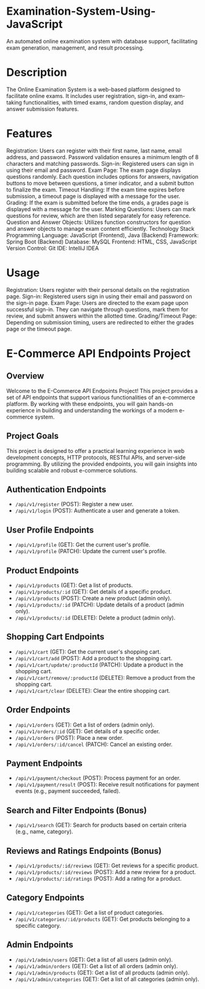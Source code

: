 # Examination-System-Using-JavaScript
An automated online examination system with database support, facilitating exam generation, management, and result processing.
# Description
The Online Examination System is a web-based platform designed to facilitate online exams. It includes user registration, sign-in, and exam-taking functionalities, with timed exams, random question display, and answer submission features.

# Features
Registration: Users can register with their first name, last name, email address, and password. Password validation ensures a minimum length of 8 characters and matching passwords.
Sign-in: Registered users can sign in using their email and password.
Exam Page: The exam page displays questions randomly. Each question includes options for answers, navigation buttons to move between questions, a timer indicator, and a submit button to finalize the exam.
Timeout Handling: If the exam time expires before submission, a timeout page is displayed with a message for the user.
Grading: If the exam is submitted before the time ends, a grades page is displayed with a message for the user.
Marking Questions: Users can mark questions for review, which are then listed separately for easy reference.
Question and Answer Objects: Utilizes function constructors for question and answer objects to manage exam content efficiently.
Technology Stack
Programming Language: JavaScript (Frontend), Java (Backend)
Framework: Spring Boot (Backend)
Database: MySQL
Frontend: HTML, CSS, JavaScript
Version Control: Git
IDE: IntelliJ IDEA
# Usage
Registration: Users register with their personal details on the registration page.
Sign-in: Registered users sign in using their email and password on the sign-in page.
Exam Page: Users are directed to the exam page upon successful sign-in. They can navigate through questions, mark them for review, and submit answers within the allotted time.
Grading/Timeout Page: Depending on submission timing, users are redirected to either the grades page or the timeout page.

# E-Commerce API Endpoints Project

## Overview
Welcome to the E-Commerce API Endpoints Project! This project provides a set of API endpoints that support various functionalities of an e-commerce platform. By working with these endpoints, you will gain hands-on experience in building and understanding the workings of a modern e-commerce system.

## Project Goals
This project is designed to offer a practical learning experience in web development concepts, HTTP protocols, RESTful APIs, and server-side programming. By utilizing the provided endpoints, you will gain insights into building scalable and robust e-commerce solutions.

## Authentication Endpoints
- `/api/v1/register` (POST): Register a new user.
- `/api/v1/login` (POST): Authenticate a user and generate a token.

## User Profile Endpoints
- `/api/v1/profile` (GET): Get the current user's profile.
- `/api/v1/profile` (PATCH): Update the current user's profile.

## Product Endpoints
- `/api/v1/products` (GET): Get a list of products.
- `/api/v1/products/:id` (GET): Get details of a specific product.
- `/api/v1/products` (POST): Create a new product (admin only).
- `/api/v1/products/:id` (PATCH): Update details of a product (admin only).
- `/api/v1/products/:id` (DELETE): Delete a product (admin only).

## Shopping Cart Endpoints
- `/api/v1/cart` (GET): Get the current user's shopping cart.
- `/api/v1/cart/add` (POST): Add a product to the shopping cart.
- `/api/v1/cart/update/:productId` (PATCH): Update a product in the shopping cart.
- `/api/v1/cart/remove/:productId` (DELETE): Remove a product from the shopping cart.
- `/api/v1/cart/clear` (DELETE): Clear the entire shopping cart.

## Order Endpoints
- `/api/v1/orders` (GET): Get a list of orders (admin only).
- `/api/v1/orders/:id` (GET): Get details of a specific order.
- `/api/v1/orders` (POST): Place a new order.
- `/api/v1/orders/:id/cancel` (PATCH): Cancel an existing order.

## Payment Endpoints
- `/api/v1/payment/checkout` (POST): Process payment for an order.
- `/api/v1/payment/result` (POST): Receive result notifications for payment events (e.g., payment succeeded, failed).

## Search and Filter Endpoints (Bonus)
- `/api/v1/search` (GET): Search for products based on certain criteria (e.g., name, category).

## Reviews and Ratings Endpoints (Bonus)
- `/api/v1/products/:id/reviews` (GET): Get reviews for a specific product.
- `/api/v1/products/:id/reviews` (POST): Add a new review for a product.
- `/api/v1/products/:id/ratings` (POST): Add a rating for a product.

## Category Endpoints
- `/api/v1/categories` (GET): Get a list of product categories.
- `/api/v1/categories/:id/products` (GET): Get products belonging to a specific category.

## Admin Endpoints
- `/api/v1/admin/users` (GET): Get a list of all users (admin only).
- `/api/v1/admin/orders` (GET): Get a list of all orders (admin only).
- `/api/v1/admin/products` (GET): Get a list of all products (admin only).
- `/api/v1/admin/categories` (GET): Get a list of all categories (admin only).


